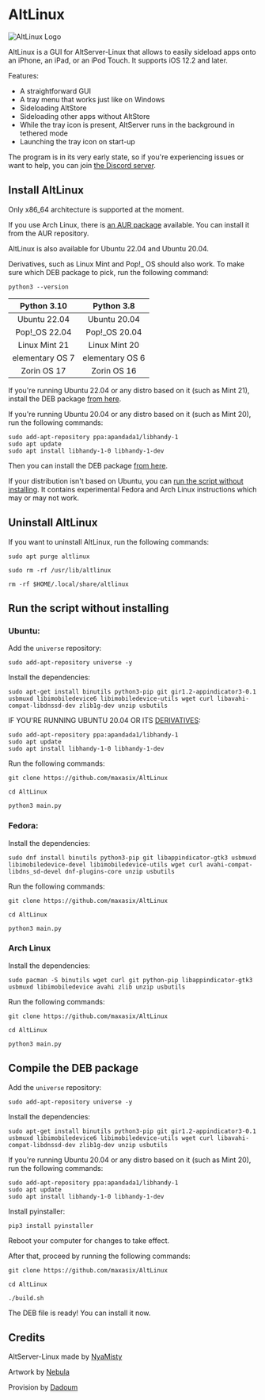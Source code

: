 # AltLinux
<img src="https://github.com/maxasix/AltLinux/blob/main/resources/4.png" alt="AltLinux Logo"> 

AltLinux is a GUI for AltServer-Linux that allows to easily sideload apps onto an iPhone, an iPad, or an iPod Touch. It supports iOS 12.2 and later.

Features:
- A straightforward GUI
- A tray menu that works just like on Windows
- Sideloading AltStore
- Sideloading other apps without AltStore
- While the tray icon is present, AltServer runs in the background in tethered mode
- Launching the tray icon on start-up

The program is in its very early state, so if you're experiencing issues or want to help, you can join [the Discord server](https://discord.gg/vtvxYFAfAR).

## Install AltLinux

Only x86_64 architecture is supported at the moment.

If you use Arch Linux, there is [an AUR package](https://aur.archlinux.org/packages/altlinux) available. You can install it from the AUR repository.

AltLinux is also available for Ubuntu 22.04 and Ubuntu 20.04. 

Derivatives, such as Linux Mint and Pop!_ OS should also work. To make sure which DEB package to pick, run the following command:

```
python3 --version
```

| Python 3.10          | Python 3.8        |
|:--------------------:|:-----------------:|
| Ubuntu 22.04         | Ubuntu 20.04      |
| Pop!_OS 22.04        | Pop!_OS 20.04     |
| Linux Mint 21        | Linux Mint 20     |
| elementary OS 7      | elementary OS 6   |
| Zorin OS 17          | Zorin OS 16       |

If you're running Ubuntu 22.04 or any distro based on it (such as Mint 21), install the DEB package [from here](https://github.com/maxasix/AltLinux/releases). 

If you're running Ubuntu 20.04 or any distro based on it (such as Mint 20), run the following commands:
```
sudo add-apt-repository ppa:apandada1/libhandy-1
sudo apt update
sudo apt install libhandy-1-0 libhandy-1-dev
```

Then you can install the DEB package [from here](https://github.com/maxasix/AltLinux/releases).

If your distribution isn't based on Ubuntu, you can [run the script without installing](#run-the-script-without-installing). It contains experimental Fedora and Arch Linux instructions which may or may not work.

## Uninstall AltLinux

If you want to uninstall AltLinux, run the following commands:

```
sudo apt purge altlinux
```

```
sudo rm -rf /usr/lib/altlinux
```

```
rm -rf $HOME/.local/share/altlinux
```

## Run the script without installing

### Ubuntu:

Add the `universe` repository:

```
sudo add-apt-repository universe -y
```

Install the dependencies:
```
sudo apt-get install binutils python3-pip git gir1.2-appindicator3-0.1 usbmuxd libimobiledevice6 libimobiledevice-utils wget curl libavahi-compat-libdnssd-dev zlib1g-dev unzip usbutils
``` 

IF YOU'RE RUNNING UBUNTU 20.04 OR ITS [DERIVATIVES](https://github.com/maxasix/AltLinux#install-altlinux):
```
sudo add-apt-repository ppa:apandada1/libhandy-1
sudo apt update
sudo apt install libhandy-1-0 libhandy-1-dev
```

Run the following commands:
```
git clone https://github.com/maxasix/AltLinux
```  

```
cd AltLinux
```  

```
python3 main.py
```  

### Fedora:

Install the dependencies:
```
sudo dnf install binutils python3-pip git libappindicator-gtk3 usbmuxd libimobiledevice-devel libimobiledevice-utils wget curl avahi-compat-libdns_sd-devel dnf-plugins-core unzip usbutils
```

Run the following commands:
```
git clone https://github.com/maxasix/AltLinux
```  

```
cd AltLinux
```  

```
python3 main.py
```  

### Arch Linux

Install the dependencies:
```
sudo pacman -S binutils wget curl git python-pip libappindicator-gtk3 usbmuxd libimobiledevice avahi zlib unzip usbutils
```

Run the following commands:
```
git clone https://github.com/maxasix/AltLinux
```  

```
cd AltLinux
```  

```
python3 main.py
```  

## Compile the DEB package
Add the `universe` repository:

```
sudo add-apt-repository universe -y
```

Install the dependencies:
```
sudo apt-get install binutils python3-pip git gir1.2-appindicator3-0.1 usbmuxd libimobiledevice6 libimobiledevice-utils wget curl libavahi-compat-libdnssd-dev zlib1g-dev unzip usbutils
```  

If you're running Ubuntu 20.04 or any distro based on it (such as Mint 20), run the following commands:
```
sudo add-apt-repository ppa:apandada1/libhandy-1
sudo apt update
sudo apt install libhandy-1-0 libhandy-1-dev
```
  
Install pyinstaller:

```  
pip3 install pyinstaller
```  

Reboot your computer for changes to take effect.

After that, proceed by running the following commands:
```
git clone https://github.com/maxasix/AltLinux
```  

```
cd AltLinux
```  

```
./build.sh
```  

The DEB file is ready! You can install it now.

## Credits
AltServer-Linux made by [NyaMisty](https://github.com/NyaMisty)

Artwork by [Nebula](https://github.com/itsnebulalol)

Provision by [Dadoum](https://github.com/Dadoum)
